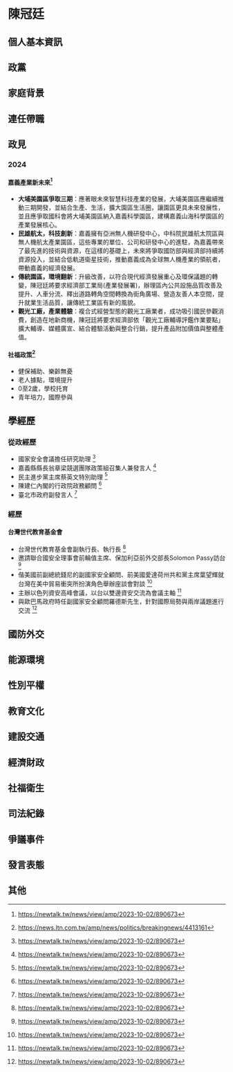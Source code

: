 # 陳冠廷

## 個人基本資訊

## 政黨

## 家庭背景

## 連任帶職

## 政見

### 2024

#### 嘉義產業新未來[^1]
- **大埔美園區爭取三期**：應著眼未來智慧科技產業的發展，大埔美園區應繼續推動三期開發，並結合生產、生活，擴大園區生活圈，讓園區更具未來發展性，並且應爭取國科會將大埔美園區納入嘉義科學園區，建構嘉義山海科學園區的產業發展核心。
- **民雄航太，科技創新**：嘉義擁有亞洲無人機研發中心，中科院民雄航太院區與無人機航太產業園區，這些專業的單位、公司和研發中心的進駐，為嘉義帶來了最先進的技術與資源，在這樣的基礎上，未來將爭取國防部與經濟部持續將資源投入，並結合低軌道衛星技術，推動嘉義成為全球無人機產業的領航者，帶動嘉義的經濟發展。
- **傳統園區，環境翻新**：升級改善，以符合現代經濟發展重心及環保議題的轉變，陳冠廷將要求經濟部工業局(產業發展署)，辦理區內公共設施品質改善及提升、人車分流、釋出道路轉角空間轉換為街角廣場、營造友善人本空間，提升就業生活品質，讓傳統工業區有新的風貌。
- **觀光工廠，產業體驗**：複合式經營型態的觀光工廠業者，成功吸引國民參觀消費，創造在地新商機，陳冠廷將要求經濟部依「觀光工廠輔導評鑑作業要點」擴大輔導、媒體廣宣、結合體驗活動與整合行銷，提升產品附加價值與整體產值。

#### 社福政策[^2]
- 健保補助、樂齡無憂
- 老人據點，環境提升
- 0至2歲，學校托育
- 青年培力，國際參與

[^1]: https://newtalk.tw/news/view/amp/2023-10-02/890673
[^2]: https://news.ltn.com.tw/amp/news/politics/breakingnews/4413161

## 學經歷

### 從政經歷

- 國家安全會議擔任研究助理 [^1]
- 嘉義縣縣長翁章梁競選團隊政策組召集人兼發言人 [^1]
- 民主進步黨主席蔡英文特別助理 [^1]
- 陳建仁內閣的行政院政務顧問 [^1]
- 臺北市政府副發言人 [^1]

### 經歷

#### 台灣世代教育基金會

- 台灣世代教育基金會副執行長、執行長 [^1]
- 邀請聯合國安全理事會前輪值主席、保加利亞前外交部長Solomon Passy訪台 [^1]
- 偕美國前副總統錢尼的副國家安全顧問、前美國愛達荷州共和黨主席葉望輝就台灣在美中貿易衝突所扮演角色舉辦座談會對談 [^1]
- 主辦以色列資安高峰會議，以台以雙邊資安交流為會議主軸 [^1]
- 與歐巴馬政府時任副國家安全顧問羅德斯先生，針對國際局勢與兩岸議題進行交流 [^1]

[^1]: zh.wikipedia.org/zh-tw/陳冠廷_(政治人物)

## 國防外交

## 能源環境

## 性別平權

## 教育文化

## 建設交通

## 經濟財政

## 社福衛生

## 司法紀錄

## 爭議事件

## 發言表態

## 其他
